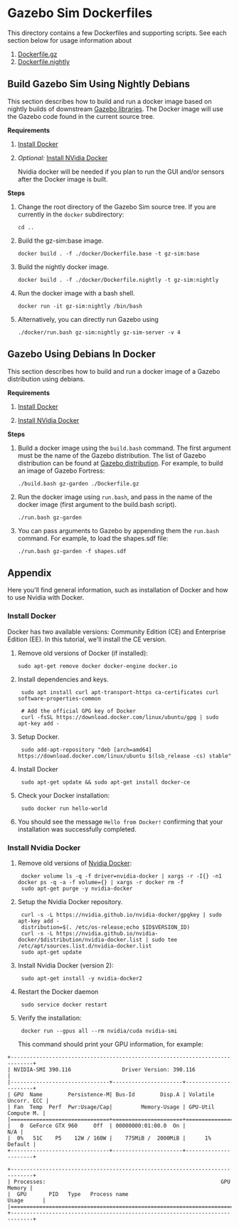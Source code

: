 # Gazebo Sim Dockerfiles

This directory contains a few Dockerfiles and supporting scripts. See each
section below for usage information about

1. [Dockerfile.gz](#Gazebo-Sim-Using-Debians-In-Docker)
1. [Dockerfile.nightly](#Build-Gazebo-Sim-Using-Nightly-Debians)

## Build Gazebo Sim Using Nightly Debians

This section describes how to build and run a docker image based on
nightly builds of downstream
[Gazebo libraries](https://gazebosim.org/libs). The Docker image will
use the Gazebo code found in the current source tree.

**Requirements**

1. [Install Docker](#Install-Docker)

1. *Optional:* [Install NVidia Docker](#Install-Nvidia-Docker)

    Nvidia docker will be needed if you plan to run the GUI and/or sensors
    after the Docker image is built.

**Steps**

1. Change the root directory of the Gazebo Sim source tree. If you are
   currently in the `docker` subdirectory:

    ```
    cd ..
    ```

1. Build the gz-sim:base image.

    ```
    docker build . -f ./docker/Dockerfile.base -t gz-sim:base
    ```

2. Build the nightly docker image.

    ```
    docker build . -f ./docker/Dockerfile.nightly -t gz-sim:nightly
    ```

3. Run the docker image with a bash shell.

    ```
    docker run -it gz-sim:nightly /bin/bash
    ```

4. Alternatively, you can directly run Gazebo using

    ```
    ./docker/run.bash gz-sim:nightly gz-sim-server -v 4
    ```

## Gazebo Using Debians In Docker

This section describes how to build and run a docker image of a Gazebo
distribution using debians.

**Requirements**

1. [Install Docker](#Install-Docker)

2. [Install NVidia Docker](#Install-Nvidia-Docker)

**Steps**

1. Build a docker image using the `build.bash` command. The first argument
   must be the name of the Gazebo distribution. The list of Gazebo distribution can be found at [Gazebo distribution](https://gazebosim.org/docs). For example, to build an
   image of Gazebo Fortress:

    ```
    ./build.bash gz-garden ./Dockerfile.gz
    ```

2. Run the docker image using `run.bash`, and pass in the name of the docker
   image (first argument to the build.bash script).

    ```
    ./run.bash gz-garden
    ```

3. You can pass arguments to Gazebo by appending them the
   `run.bash` command. For example, to load the shapes.sdf file:

    ```
    ./run.bash gz-garden -f shapes.sdf
    ```

## Appendix

Here you'll find general information, such as installation of Docker and how
to use Nvidia with Docker.

### Install Docker

Docker has two available versions: Community Edition (CE) and Enterprise Edition (EE). In this tutorial, we'll install the CE version.

1.  Remove old versions of Docker (if installed):

        sudo apt-get remove docker docker-engine docker.io

1. Install dependencies and keys.

        sudo apt install curl apt-transport-https ca-certificates curl software-properties-common

        # Add the official GPG key of Docker
        curl -fsSL https://download.docker.com/linux/ubuntu/gpg | sudo apt-key add -

1. Setup Docker.

        sudo add-apt-repository "deb [arch=amd64] https://download.docker.com/linux/ubuntu $(lsb_release -cs) stable"

1. Install Docker

        sudo apt-get update && sudo apt-get install docker-ce

1. Check your Docker installation:

        sudo docker run hello-world

1. You should see the message `Hello from Docker!` confirming that your installation was successfully completed.

### Install Nvidia Docker

1. Remove old versions of [Nvidia Docker](https://github.com/NVIDIA/nvidia-docker):

        docker volume ls -q -f driver=nvidia-docker | xargs -r -I{} -n1 docker ps -q -a -f volume={} | xargs -r docker rm -f
        sudo apt-get purge -y nvidia-docker

1. Setup the Nvidia Docker repository.

        curl -s -L https://nvidia.github.io/nvidia-docker/gpgkey | sudo apt-key add -
        distribution=$(. /etc/os-release;echo $ID$VERSION_ID)
        curl -s -L https://nvidia.github.io/nvidia-docker/$distribution/nvidia-docker.list | sudo tee /etc/apt/sources.list.d/nvidia-docker.list
        sudo apt-get update

1. Install Nvidia Docker (version 2):

        sudo apt-get install -y nvidia-docker2

1. Restart the Docker daemon

        sudo service docker restart

1. Verify the installation:

        docker run --gpus all --rm nvidia/cuda nvidia-smi

    This command should print your GPU information, for example:

```
+-----------------------------------------------------------------------------+
| NVIDIA-SMI 390.116                Driver Version: 390.116                   |
|-------------------------------+----------------------+----------------------+
| GPU  Name        Persistence-M| Bus-Id        Disp.A | Volatile Uncorr. ECC |
| Fan  Temp  Perf  Pwr:Usage/Cap|         Memory-Usage | GPU-Util  Compute M. |
|===============================+======================+======================|
|   0  GeForce GTX 960     Off  | 00000000:01:00.0  On |                  N/A |
|  0%   51C    P5    12W / 160W |    775MiB /  2000MiB |      1%      Default |
+-------------------------------+----------------------+----------------------+

+-----------------------------------------------------------------------------+
| Processes:                                                       GPU Memory |
|  GPU       PID   Type   Process name                             Usage      |
|=============================================================================|
+-----------------------------------------------------------------------------+
```

